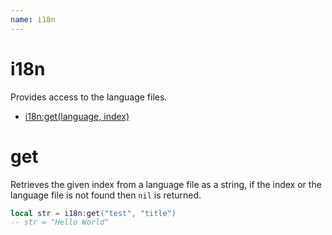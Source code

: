 ```yaml
---
name: i18n
---
```


# i18n

Provides access to the language files.

- [i18n:get(language, index)](#get)

# get

Retrieves the given index from a language file as a string, if the index or the language file is not found then `nil` is returned.

```lua
local str = i18n:get("test", "title")
-- str = "Hello World"
```